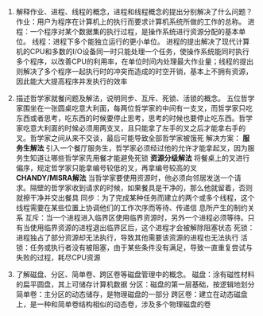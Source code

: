 1. 解释作业、进程、线程的概念，进程和线程概念的提出分别解决了什么问题？
作业：用户为程序在计算机上的执行而要求计算机系统所做的工作的总称。
进程：一个程序对某个数据集的执行过程，是操作系统进行资源分配的基本单位。
线程：进程下多个能独立运行的更小单位。
进程的提出解决了现代计算机的CPU和多数的I/O设备同一时只能处理一个任务，使操作系统能同时执行多个程序，以改善CPU的利用率，在单位时间内处理最大作业量；线程的提出则解决了多个程序一起执行时的冲突而造成的时空开销，基本上不拥有资源，因此能大大提高程序并发执行的效率

2. 描述哲学家就餐问题及解法，说明同步、互斥、死锁、活锁的概念。
五位哲学家围坐在一张圆桌吃意大利面，每两位哲学家的中间有一支叉，而哲学家只吃东西或者思考，吃东西的时候要停止思考，思考的时候也要停止吃东西。哲学家吃意大利面的时候必须用两支叉，且只能拿了左手的叉之后才能拿右手的叉。哲学家之间从来不交谈，最后可能导致全部哲学家被饿死
解决方案：
**服务生解法**
引入一个餐厅服务生，哲学家必须经过他的允许才能拿起叉，因为服务生知道让哪些哲学家先用餐才能避免死锁
**资源分级解法**
将餐桌上的叉进行偏序，规定哲学家只能拿编号较低的叉，再拿编号较高的叉
**CHANDY/MISRA解法**
当哲学家要使用资源时，他必须向邻居发送一个请求。隔壁的哲学家收到请求的时候，如果餐具是干净的，那么他就留着，否则就擦干净并交出餐具
同步：为了完成某种任务而建立的两个或多个线程，这个线程需要在某些位置上协调他们的工作次序而等待、传递信                息所产生的制约关系
互斥：当一个进程进入临界区使用临界资源时，另外一个进程必须等待。只有当使用临界资源的进程退出临界区后，这个进程才会被解除阻塞状态
死锁：进程独占了部分资源却无法执行，导致其他需要该资源的进程也无法执行
活锁：任务或执行者没有被阻塞，由于某些条件没有满足，导致一直重复尝试与失败的过程，耗尽CPU资源

3. 了解磁盘、分区、简单卷、跨区卷等磁盘管理中的概念。
磁盘：涂有磁性材料的扁平圆盘，其上可储存计算机数据
分区：磁盘的第一层基础，按逻辑地划分
简单卷：主分区的动态储存，是物理磁盘的一部分
跨区卷：建立在动态磁盘上，是一种和简单卷结构相似的动态卷，涉及多个物理磁盘的卷